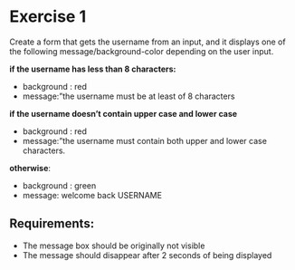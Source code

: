 # Exercise 1

Create a form that gets the username from an input, and it displays one of the following message/background-color depending on the user input.

**if the username has less than 8 characters:**

- background : red
- message:”the username must be at least of 8 characters

**if the username doesn’t contain upper case and lower case**

- background : red
- message:”the username must contain both upper and lower case characters.

**otherwise**:

- background : green
- message: welcome back USERNAME

## Requirements:

- The message box should be originally not visible
- The message should disappear after 2 seconds of being displayed